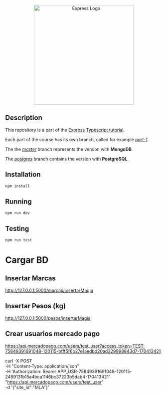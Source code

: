 <p align="center">
  <a href="https://expressjs.com/" target="blank"><img src="http://wanago.io/express.png" width="320" alt="Express Logo" /></a>
</p>

## Description

This repository is a part of the [Express Typescript tutorial](https://wanago.io/courses/typescript-express-tutorial/).

Each part of the course has its own branch, called for example [_part-1_](https://github.com/mwanago/express-typescript/tree/part-1).

The the [_master_](https://github.com/mwanago/express-typescript) branch represents the version with **MongoDB**.

The [_postgres_](https://github.com/mwanago/express-typescript/tree/postgres) branch contains the version with **PostgreSQL**.

## Installation

```bash
npm install
```

## Running

```bash
npm run dev
```

## Testing

```bash
npm run test
```

# Cargar BD
## Insertar Marcas
http://127.0.0.1:5000/marcas/insertarMagia
## Insertar Pesos (kg)
http://127.0.0.1:5000/pesos/insertarMagia



## Crear usuarios mercado pago
https://api.mercadopago.com/users/test_user?access_token=TEST-75849391691048-120115-bfff5f6b27e1aedbd20ad329998843d7-170413421 

curl -X POST \
-H "Content-Type: application/json" \
-H 'Authorization: Bearer APP_USR-75849391691048-120115-2489131b15a4bca1146bc37223b5dab4-170413421' \
"https://api.mercadopago.com/users/test_user" \
-d '{"site_id":"MLA"}'
